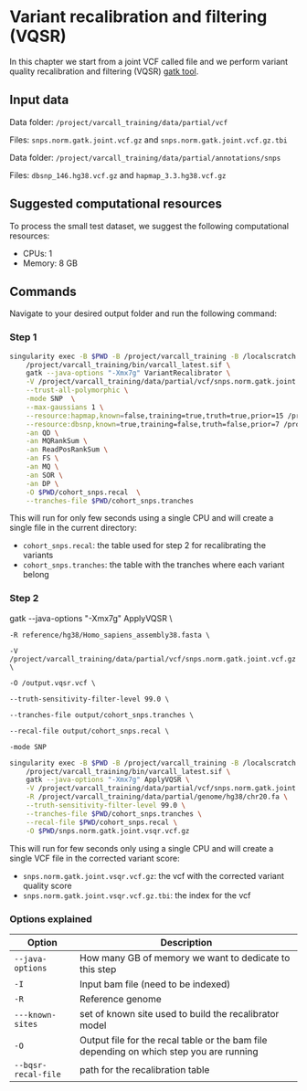 # Variant recalibration and filtering (VQSR)

In this chapter we start from a joint VCF called file and we perform variant quality recalibration and filtering (VQSR) [gatk tool](https://gatk.broadinstitute.org/hc/en-us/articles/360036510892-VariantRecalibrator).

## Input data

Data folder: `/project/varcall_training/data/partial/vcf`

Files: `snps.norm.gatk.joint.vcf.gz` and `snps.norm.gatk.joint.vcf.gz.tbi`

Data folder: `/project/varcall_training/data/partial/annotations/snps`

Files: `dbsnp_146.hg38.vcf.gz` and `hapmap_3.3.hg38.vcf.gz`

## Suggested computational resources

To process the small test dataset, we suggest the following computational resources:

- CPUs: 1
- Memory: 8 GB

## Commands

Navigate to your desired output folder and run the following command:

### Step 1 
```bash
singularity exec -B $PWD -B /project/varcall_training -B /localscratch \
	/project/varcall_training/bin/varcall_latest.sif \
	gatk --java-options "-Xmx7g" VariantRecalibrator \
    -V /project/varcall_training/data/partial/vcf/snps.norm.gatk.joint.vcf.gz \
    --trust-all-polymorphic \
    -mode SNP  \
    --max-gaussians 1 \
    --resource:hapmap,known=false,training=true,truth=true,prior=15 /project/varcall_training/data/partial/annotations/snps/hapmap_3.3.hg38.vcf.gz \
    --resource:dbsnp,known=true,training=false,truth=false,prior=7 /project/varcall_training/data/partial/annotations/snps/dbsnp_146.hg38.vcf.gz \
    -an QD \
    -an MQRankSum \
    -an ReadPosRankSum \
    -an FS \
    -an MQ \
    -an SOR \
    -an DP \
    -O $PWD/cohort_snps.recal  \
    --tranches-file $PWD/cohort_snps.tranches
```


This will run for only few seconds using a single CPU and will create a single file in the current directory:

- `cohort_snps.recal`: the table used for step 2 for recalibrating the variants
- `cohort_snps.tranches`: the table with the tranches where each variant belong

### Step 2
gatk --java-options "-Xmx7g" ApplyVQSR \

    -R reference/hg38/Homo_sapiens_assembly38.fasta \

    -V /project/varcall_training/data/partial/vcf/snps.norm.gatk.joint.vcf.gz \

    -O /output.vqsr.vcf \

    --truth-sensitivity-filter-level 99.0 \

    --tranches-file output/cohort_snps.tranches \

    --recal-file output/cohort_snps.recal \

    -mode SNP
```bash
singularity exec -B $PWD -B /project/varcall_training -B /localscratch \
	/project/varcall_training/bin/varcall_latest.sif \
	gatk --java-options "-Xmx7g" ApplyVQSR \
	-V /project/varcall_training/data/partial/vcf/snps.norm.gatk.joint.vcf.gz \
    -R /project/varcall_training/data/partial/genome/hg38/chr20.fa \
    --truth-sensitivity-filter-level 99.0 \
    --tranches-file $PWD/cohort_snps.tranches \
    --recal-file $PWD/cohort_snps.recal \
    -O $PWD/snps.norm.gatk.joint.vsqr.vcf.gz
```
This will run for few seconds only using a single CPU and will create a single VCF file in the corrected variant score:

- `snps.norm.gatk.joint.vsqr.vcf.gz`: the vcf with the corrected variant quality score
- `snps.norm.gatk.joint.vsqr.vcf.gz.tbi`: the index for the vcf

### Options explained

| Option | Description |
|--------|-------------|	
| `--java-options` | How many GB of memory we want to dedicate to this step |
| `-I` | Input bam file (need to be indexed)|
| `-R` | Reference genome |
| `---known-sites` | set of known site used to build the recalibrator model |
| `-O` | Output file for the recal table or the bam file depending on which step you are running |
| `--bqsr-recal-file` | path for the recalibration table |
